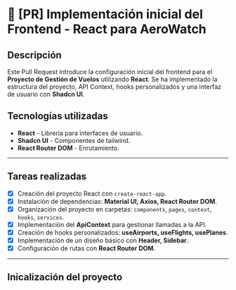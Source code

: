 # 🚀 [PR] Implementación inicial del Frontend - React para AeroWatch

## Descripción

Este Pull Request introduce la configuración inicial del frontend para el **Proyecto de Gestión de Vuelos** utilizando **React**. Se ha implementado la estructura del proyecto, API Context, hooks personalizados y una interfaz de usuario con **Shadcn UI**.

## Tecnologías utilizadas
- **React** - Librería para interfaces de usuario.
- **Shadcn UI** - Componentes de tailwind.
- **React Router DOM** - Enrutamiento.

---

## Tareas realizadas

- [x] Creación del proyecto React con `create-react-app`.  
- [x] Instalación de dependencias: **Material UI, Axios, React Router DOM**.  
- [x] Organización del proyecto en carpetas: `components`, `pages`, `context`, `hooks`, `services`.  
- [x] Implementación del **ApiContext** para gestionar llamadas a la API.  
- [x] Creación de hooks personalizados: **useAirports, useFlights, usePlanes**.  
- [x] Implementación de un diseño básico con **Header, Sidebar**.  
- [x] Configuración de rutas con **React Router DOM**.  

---

## Inicalización del proyecto 
